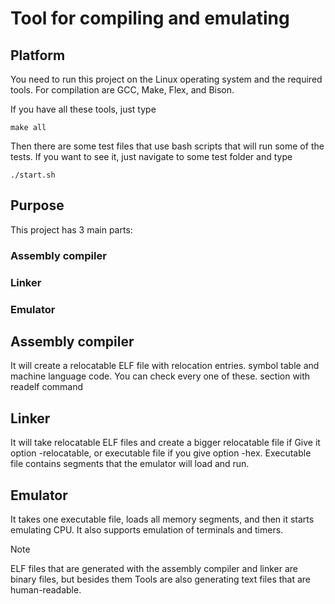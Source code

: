 # Tool for compiling and emulating

## Platform

You need to run this project on the Linux operating system and the required tools.
For compilation are GCC, Make, Flex, and Bison.

If you have all these tools, just type

```
make all
```

Then there are some test files that use bash scripts that will run some of the tests.
If you want to see it, just navigate to some test folder and type

```
./start.sh
```

## Purpose

This project has 3 main parts:

### Assembly compiler
### Linker
### Emulator

## Assembly compiler

It will create a relocatable ELF file with relocation entries.
symbol table and machine language code. You can check every one of these.
section with readelf command

## Linker

It will take relocatable ELF files and create a bigger relocatable file if
Give it option -relocatable, or executable file if you give option -hex. Executable
file contains segments that the emulator will load and run.

## Emulator

It takes one executable file, loads all memory segments, and then it starts emulating CPU.
It also supports emulation of terminals and timers.

> [!NOTE]
ELF files that are generated with the assembly compiler and linker are binary files, but besides them
Tools are also generating text files that are human-readable.
